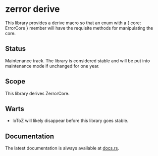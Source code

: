 zerror derive
==================

This library provides a derive macro so that an enum with a { core: ErrorCore } member will have the requisite methods
for manipulating the core.

Status
------

Maintenance track.  The library is considered stable and will be put into maintenance mode if unchanged for one year.

Scope
-----

This library derives ZerrorCore.

Warts
-----

- IoToZ will likely disappear before this library goes stable.

Documentation
-------------

The latest documentation is always available at [docs.rs](https://docs.rs/zerror_derive/latest/zerror_derive/).
